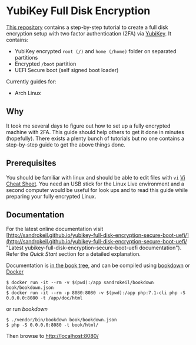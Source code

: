 # YubiKey Full Disk Encryption

[This repository](https://github.com/sandrokeil/yubikey-full-disk-encryption-secure-boot-uefi "YubiKey Full Disk Encryption Repository") 
contains a step-by-step tutorial to create a full disk encryption setup with two factor authentication (2FA) 
via [YubiKey](https://yubico.com/products/yubikey-hardware/). It contains:

- YubiKey encrypted `root (/)` and `home (/home)` folder on separated partitions
- Encrypted `/boot` partition
- UEFI Secure boot (self signed boot loader)

Currently guides for:

- Arch Linux 

## Why
It took me several days to figure out how to set up a fully encrypted machine with 2FA. This guide should help
others to get it done in minutes (hopefully). There exists a plenty bunch of tutorials but no one contains a step-by-step 
guide to get the above things done.

## Prerequisites
You should be familiar with linux and should be able to edit files with `vi` [Vi Cheat Sheet](http://www.lagmonster.org/docs/vi.html).
You need an USB stick for the Linux Live environment and a second computer would be useful for look ups and to read this guide while
preparing your fully encrypted Linux.

## Documentation

For the latest online documentation visit [http://sandrokeil.github.io/yubikey-full-disk-encryption-secure-boot-uefi/](http://sandrokeil.github.io/yubikey-full-disk-encryption-secure-boot-uefi/ "Latest yubikey-full-disk-encryption-secure-boot-uefi documentation").
Refer the *Quick Start* section for a detailed explanation. 

Documentation is [in the book tree](book/), and can be compiled using [bookdown](http://bookdown.io) or [Docker](https://www.docker.com/)

```console
$ docker run -it --rm -v $(pwd):/app sandrokeil/bookdown book/bookdown.json
$ docker run -it --rm -p 8080:8080 -v $(pwd):/app php:7.1-cli php -S 0.0.0.0:8080 -t /app/doc/html
```

or run *bookdown*

```console
$ ./vendor/bin/bookdown book/bookdown.json
$ php -S 0.0.0.0:8080 -t book/html/
```

Then browse to [http://localhost:8080/](http://localhost:8080/)
